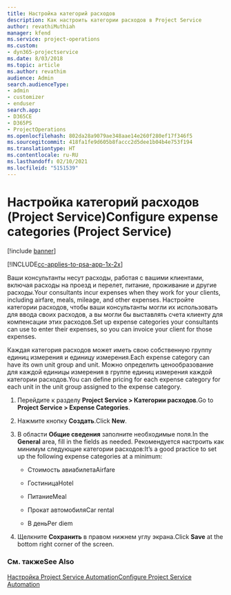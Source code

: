 ```yaml
---
title: Настройка категорий расходов
description: Как настроить категории расходов в Project Service
author: revathiMuthiah
manager: kfend
ms.service: project-operations
ms.custom:
- dyn365-projectservice
ms.date: 8/03/2018
ms.topic: article
ms.author: revathim
audience: Admin
search.audienceType:
- admin
- customizer
- enduser
search.app:
- D365CE
- D365PS
- ProjectOperations
ms.openlocfilehash: 802da28a9079ae348aae14e260f280ef17f346f5
ms.sourcegitcommit: 418fa1fe9d605b8faccc2d5dee1b04b4e753f194
ms.translationtype: HT
ms.contentlocale: ru-RU
ms.lasthandoff: 02/10/2021
ms.locfileid: "5151539"
---
```

# <a name="configure-expense-categories-project-service"></a><span data-ttu-id="0ec82-103">Настройка категорий расходов (Project Service)</span><span class="sxs-lookup"><span data-stu-id="0ec82-103">Configure expense categories (Project Service)</span></span>

[!include [banner](../includes/psa-now-project-operations.md)]

[!INCLUDE[cc-applies-to-psa-app-1x-2x](../includes/cc-applies-to-psa-app-1x-2x.md)]

<span data-ttu-id="0ec82-104">Ваши консультанты несут расходы, работая с вашими клиентами, включая расходы на проезд и перелет, питание, проживание и другие расходы.</span><span class="sxs-lookup"><span data-stu-id="0ec82-104">Your consultants incur expenses when they work for your clients, including airfare, meals, mileage, and other expenses.</span></span> <span data-ttu-id="0ec82-105">Настройте категории расходов, чтобы ваши консультанты могли их использовать для ввода своих расходов, а вы могли бы выставлять счета клиенту для компенсации этих расходов.</span><span class="sxs-lookup"><span data-stu-id="0ec82-105">Set up expense categories your consultants can use to enter their expenses, so you can invoice your client for those expenses.</span></span>  
  
<span data-ttu-id="0ec82-106">Каждая категория расходов может иметь свою собственную группу единиц измерения и единицу измерения.</span><span class="sxs-lookup"><span data-stu-id="0ec82-106">Each expense category can have its own unit group and unit.</span></span> <span data-ttu-id="0ec82-107">Можно определить ценообразование для каждой единицы измерения в группе единиц измерения каждой категории расходов.</span><span class="sxs-lookup"><span data-stu-id="0ec82-107">You can define pricing for each expense category for each unit in the unit group assigned to the expense category.</span></span>  
  
1.  <span data-ttu-id="0ec82-108">Перейдите к разделу **Project Service > Категории расходов**.</span><span class="sxs-lookup"><span data-stu-id="0ec82-108">Go to **Project Service > Expense Categories**.</span></span>  
  
2.  <span data-ttu-id="0ec82-109">Нажмите кнопку **Создать**.</span><span class="sxs-lookup"><span data-stu-id="0ec82-109">Click **New**.</span></span>  
  
3.  <span data-ttu-id="0ec82-110">В области **Общие сведения** заполните необходимые поля.</span><span class="sxs-lookup"><span data-stu-id="0ec82-110">In the **General** area, fill in the fields as needed.</span></span> <span data-ttu-id="0ec82-111">Рекомендуется настроить как минимум следующие категории расходов:</span><span class="sxs-lookup"><span data-stu-id="0ec82-111">It’s a good practice to set up the following expense categories at a minimum:</span></span>  
  
    -   <span data-ttu-id="0ec82-112">Стоимость авиабилета</span><span class="sxs-lookup"><span data-stu-id="0ec82-112">Airfare</span></span>  
  
    -   <span data-ttu-id="0ec82-113">Гостиница</span><span class="sxs-lookup"><span data-stu-id="0ec82-113">Hotel</span></span>  
  
    -   <span data-ttu-id="0ec82-114">Питание</span><span class="sxs-lookup"><span data-stu-id="0ec82-114">Meal</span></span>  
  
    -   <span data-ttu-id="0ec82-115">Прокат автомобиля</span><span class="sxs-lookup"><span data-stu-id="0ec82-115">Car rental</span></span>  
  
    -   <span data-ttu-id="0ec82-116">В день</span><span class="sxs-lookup"><span data-stu-id="0ec82-116">Per diem</span></span>  
  
4.  <span data-ttu-id="0ec82-117">Щелкните **Сохранить** в правом нижнем углу экрана.</span><span class="sxs-lookup"><span data-stu-id="0ec82-117">Click **Save** at the bottom right corner of the screen.</span></span>  
  
### <a name="see-also"></a><span data-ttu-id="0ec82-118">См. также</span><span class="sxs-lookup"><span data-stu-id="0ec82-118">See Also</span></span>  
 [<span data-ttu-id="0ec82-119">Настройка Project Service Automation</span><span class="sxs-lookup"><span data-stu-id="0ec82-119">Configure Project Service Automation</span></span>](../psa/configure.md)

